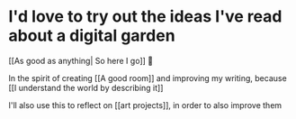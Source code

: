 # I'd love to try out the ideas I've read about a digital garden


[[As good as anything| So here I go]] 🌱 

In the spirit of creating [[A good room]] and improving my writing, because [[I understand the world by describing it]]

I'll also use this to reflect on [[art projects]], in order to also improve them